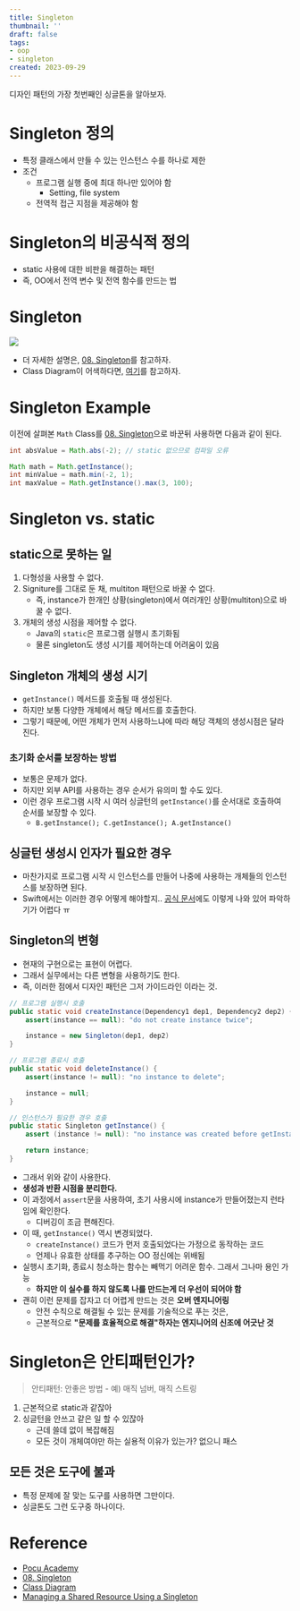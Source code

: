 ```yaml
---
title: Singleton
thumbnail: ''
draft: false
tags:
- oop
- singleton
created: 2023-09-29
---
```


디자인 패턴의 가장 첫번째인 싱글톤을 알아보자.

# Singleton 정의

* 특정 클래스에서 만들 수 있는 인스턴스 수를 하나로 제한
* 조건
  * 프로그램 실행 중에 최대 하나만 있어야 함
    * Setting, file system
  * 전역적 접근 지점을 제공해야 함

# Singleton의 비공식적 정의

* static 사용에 대한 비판을 해결하는 패턴
* 즉, OO에서 전역 변수 및 전역 함수를 만드는 법

# Singleton

![](ObjectOrientedProgramming_08_Singleton_0.png)

* 더 자세한 설명은, [08. Singleton](Computer%20Science/Design%20Patterns/08.%20Singleton.md)를 참고하자.
* Class Diagram이 어색하다면, [여기](https://velog.io/@wansook0316/Class-Diagram)를 참고하자.

# Singleton Example

이전에 살펴본 `Math` Class를  [08. Singleton](Computer%20Science/Design%20Patterns/08.%20Singleton.md)으로 바꾼뒤 사용하면 다음과 같이 된다.

````java
int absValue = Math.abs(-2); // static 없으므로 컴파일 오류

Math math = Math.getInstance();
int minValue = math.min(-2, 1);
int maxValue = Math.getInstance().max(3, 100);
````

# Singleton vs. static

## static으로 못하는 일

1. 다형성을 사용할 수 없다.
1. Signiture를 그대로 둔 채, multiton 패턴으로 바꿀 수 없다.
   * 즉, instance가 한개인 상황(singleton)에서 여러개인 상황(multiton)으로 바꿀 수 없다.
1. 개체의 생성 시점을 제어할 수 없다.
   * Java의 `static`은 프로그램 실행시 초기화됨
   * 물론 singleton도 생성 시기를 제어하는데 어려움이 있음

## Singleton 개체의 생성 시기

* `getInstance()` 메서드를 호출될 때 생성된다.
* 하지만 보통 다양한 개체에서 해당 메서드를 호출한다.
* 그렇기 때문에, 어떤 개체가 먼저 사용하느냐에 따라 해당 객체의 생성시점은 달라진다.

### 초기화 순서를 보장하는 방법

* 보통은 문제가 없다.
* 하지만 외부 API를 사용하는 경우 순서가 유의미 할 수도 있다.
* 이런 경우 프로그램 시작 시 여러 싱글턴의 `getInstance()`를 순서대로 호출하여 순서를 보장할 수 있다.
  * `B.getInstance(); C.getInstance(); A.getInstance()`

## 싱글턴 생성시 인자가 필요한 경우

* 마찬가지로 프로그램 시작 시 인스턴스를 만들어 나중에 사용하는 개체들의 인스턴스를 보장하면 된다.
* Swift에서는 이러한 경우 어떻게 해야할지.. [공식 문서](https://developer.apple.com/documentation/swift/managing-a-shared-resource-using-a-singleton)에도 이렇게 나와 있어 파악하기가 어렵다 ㅠ

## Singleton의 변형

* 현재의 구현으로는 표현이 어렵다.
* 그래서 실무에서는 다른 변형을 사용하기도 한다.
* 즉, 이러한 점에서 디자인 패턴은 그저 가이드라인 이라는 것.

````Java
// 프로그램 실행시 호출
public static void createInstance(Dependency1 dep1, Dependency2 dep2) {
    assert(instance == null): "do not create instance twice";

    instance = new Singleton(dep1, dep2)
}

// 프로그램 종료시 호출
public static void deleteInstance() {
    assert(instance != null): "no instance to delete";

    instance = null;
}

// 인스턴스가 필요한 경우 호출
public static Singleton getInstance() {
    assert (instance != null): "no instance was created before getInstance()";

    return instance;
}
````

* 그래서 위와 같이 사용한다.
* **생성과 반환 시점을 분리한다.**
* 이 과정에서 `assert`문을 사용하여, 초기 사용시에 instance가 만들어졌는지 런타임에 확인한다.
  * 디버깅이 조금 편해진다.
* 이 때, `getInstance()` 역시 변경되었다.
  * `createInstance()` 코드가 먼저 호출되었다는 가정으로 동작하는 코드
  * 언제나 유효한 상태를 추구하는 OO 정신에는 위배됨
* 실행시 초기화, 종료시 청소하는 함수는 빼먹기 어려운 함수. 그래서 그나마 용인 가능
  * **하지만 이 실수를 하지 않도록 나를 만드는게 더 우선이 되어야 함**
* 괜히 이런 문제를 잡자고 더 어렵게 만드는 것은 **오버 엔지니어링**
  * 안전 수칙으로 해결될 수 있는 문제를 기술적으로 푸는 것은, 
  * 근본적으로 **"문제를 효율적으로 해결"하자는 엔지니어의 신조에 어긋난 것**

# Singleton은 안티패턴인가?

 > 
 > 안티패턴: 안좋은 방법 - 예) 매직 넘버, 매직 스트링

1. 근본적으로 static과 같잖아
1. 싱글턴을 안쓰고 같은 일 할 수 있잖아
   * 근데 쓸데 없이 복잡해짐
   * 모든 것이 개체여야만 하는 실용적 이유가 있는가? 없으니 패스

## 모든 것은 도구에 불과

* 특정 문제에 잘 맞는 도구를 사용하면 그만이다.
* 싱글톤도 그런 도구중 하나이다.

# Reference

* [Pocu Academy](https://pocu.academy/ko)
* [08. Singleton](Computer%20Science/Design%20Patterns/08.%20Singleton.md)
* [Class Diagram](https://velog.io/@wansook0316/Class-Diagram)
* [Managing a Shared Resource Using a Singleton](https://developer.apple.com/documentation/swift/managing-a-shared-resource-using-a-singleton)
